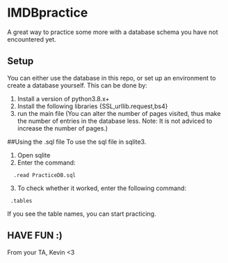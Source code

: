 # IMDBpractice
A great way to practice some more with a database schema you have not encountered yet.

## Setup
You can either use the database in this repo, or set up an environment to create a database yourself.
This can be done by: 
1. Install a version of python3.8.x+ 
2. Install the following libraries {SSL,urllib.request,bs4}
3. run the main file (You can alter the number of pages visited, thus make the number of entries in the database less. Note: It is not adviced to increase the number of pages.)

##Using the .sql file 
To use the sql file in sqlite3. 
1. Open sqlite
2. Enter the command:
```console
  .read PracticeDB.sql
  ```
 3. To check whether it worked, enter the following command:
 ```console
  .tables
  ``` 
  If you see the table names, you can start practicing.
  
  ## HAVE FUN :) 
  From your TA, Kevin <3
